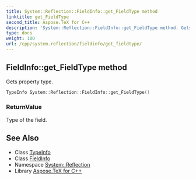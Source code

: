 ```yaml
---
title: System::Reflection::FieldInfo::get_FieldType method
linktitle: get_FieldType
second_title: Aspose.TeX for C++
description: 'System::Reflection::FieldInfo::get_FieldType method. Gets property type in C++.'
type: docs
weight: 100
url: /cpp/system.reflection/fieldinfo/get_fieldtype/
---
```

## FieldInfo::get_FieldType method


Gets property type.

```cpp
TypeInfo System::Reflection::FieldInfo::get_FieldType()
```


### ReturnValue

Type of the field.

## See Also

* Class [TypeInfo](../../../system/typeinfo/)
* Class [FieldInfo](../)
* Namespace [System::Reflection](../../)
* Library [Aspose.TeX for C++](../../../)

